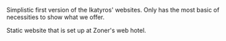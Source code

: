Simplistic first version of the Ikatyros' websites. Only has the most basic of necessities to show what we offer.

Static website that is set up at Zoner's web hotel.